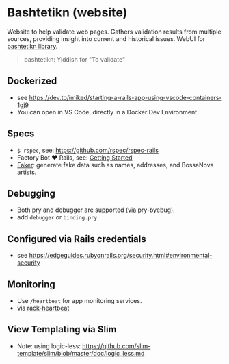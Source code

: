 # Bashtetikn (website)

Website to help validate web pages. Gathers validation results from multiple sources, providing insight into current and historical issues. WebUI for [bashtetikn library](https://github.com/mattscilipoti/bashtetikn).

> bashtetikn: Yiddish for "To validate"

## Dockerized
- see https://dev.to/imiked/starting-a-rails-app-using-vscode-containers-1gj9
- You can open in VS Code, directly in a Docker Dev Environment

## Specs
- `$ rspec`, see: https://github.com/rspec/rspec-rails
- Factory Bot ♥ Rails, see: [Getting Started](https://github.com/thoughtbot/factory_bot/blob/master/GETTING_STARTED.md)
- [Faker](https://github.com/stympy/faker): generate fake data such as names, addresses, and BossaNova artists.

## Debugging
- Both pry and debugger are supported (via pry-byebug).
- add `debugger` or `binding.pry`

## Configured via Rails credentials
- see https://edgeguides.rubyonrails.org/security.html#environmental-security

## Monitoring
- Use `/heartbeat` for app monitoring services.
- via [rack-heartbeat](https://github.com/imajes/rack-heartbeat)

## View Templating via Slim

- Note: using logic-less: https://github.com/slim-template/slim/blob/master/doc/logic_less.md
